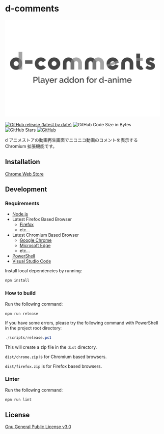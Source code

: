 # d-comments

![d-comments logo](./.store/d-comments.png)

[![GitHub release (latest by date)](https://img.shields.io/github/v/release/gobosan/d-comments)](
 https://github.com/gobosan/d-comments/releases/latest)
![GitHub Code Size in Bytes](https://img.shields.io/github/languages/code-size/gobosan/d-comments)
![GitHub Stars](https://img.shields.io/github/stars/gobosan/d-comments)
[![GitHub](https://img.shields.io/github/license/gobosan/d-comments)](./LICENSE.txt)

d アニメストアの動画再生画面でニコニコ動画のコメントを表示する Chromium 拡張機能です。

## Installation

[Chrome Web Store](https://chrome.google.com/webstore/detail/d-comments/jocjhkklfiaojhhnjiejmimlohaemiep)

## Development

### Requirements

- [Node.js](https://nodejs.org/ja/)
- Latest Firefox Based Browser
  - [Firefox](https://www.mozilla.org/ja/firefox/new/)
  - etc...
- Latest Chromium Based Browser
  - [Google Chrome](https://www.google.com/intl/ja_jp/chrome/)
  - [Microsoft Edge](https://www.microsoft.com/ja-jp/edge)
  - etc...
- [PowerShell](https://docs.microsoft.com/ja-jp/powershell/scripting/install/installing-powershell)
- [Visual Studio Code](https://code.visualstudio.com/)

Install local dependencies by running:

```sh
npm install
```

### How to build

Run the following command:

```sh
npm run release
```

If you have some errors, please try the following command with PowerShell in the project root directory:

```powershell
./scripts/release.ps1
```

This will create a zip file in the `dist` directory.

`dist/chrome.zip` is for Chromium based browsers.

`dist/firefox.zip` is for Firefox based browsers.

### Linter

Run the following command:

```sh
npm run lint
```

## License

[Gnu General Public License v3.0](LICENSE.txt)
